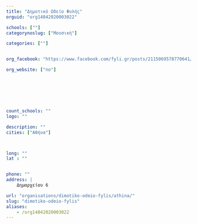 ```yaml
---
title: "Δημοτικό Ωδείο Φυλής"
orguid: "org14042020003022"

schools: [""]
categorynoslug: ["Μουσική"]

categories: [""]


org_facebook: "https://www.facebook.com/fyli.gr/posts/2115069578770641/"

org_website: ["no"]







count_schools: ""
logo: ""

description: ""
cities: ["Αθήνα"]



long: ""
lat : ""


phone: ""
address: |
    Δημαρχείου 6

url: "organisations/dimotiko-odeio-fylis/athina/"
slug: "dimotiko-odeio-fylis"
aliases:
    - /org14042020003022
---
```



